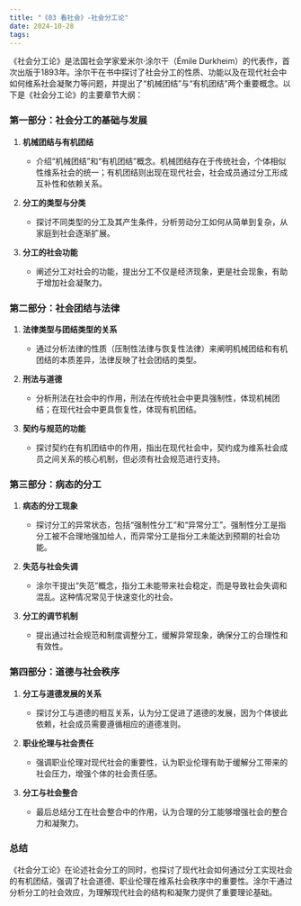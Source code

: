 ```yaml
---
title: "《03 看社会》-社会分工论"
date: 2024-10-28
tags: 
---
```

《社会分工论》是法国社会学家爱米尔·涂尔干（Émile Durkheim）的代表作，首次出版于1893年。涂尔干在书中探讨了社会分工的性质、功能以及在现代社会中如何维系社会凝聚力等问题，并提出了“机械团结”与“有机团结”两个重要概念。以下是《社会分工论》的主要章节大纲：

### 第一部分：社会分工的基础与发展

1. **机械团结与有机团结**  
   - 介绍“机械团结”和“有机团结”概念。机械团结存在于传统社会，个体相似性维系社会的统一；有机团结则出现在现代社会，社会成员通过分工形成互补性和依赖关系。

2. **分工的类型与分类**  
   - 探讨不同类型的分工及其产生条件，分析劳动分工如何从简单到复杂，从家庭到社会逐渐扩展。

3. **分工的社会功能**  
   - 阐述分工对社会的功能，提出分工不仅是经济现象，更是社会现象，有助于增加社会凝聚力。

### 第二部分：社会团结与法律

1. **法律类型与团结类型的关系**  
   - 通过分析法律的性质（压制性法律与恢复性法律）来阐明机械团结和有机团结的本质差异，法律反映了社会团结的类型。

2. **刑法与道德**  
   - 分析刑法在社会中的作用，刑法在传统社会中更具强制性，体现机械团结；在现代社会中更具恢复性，体现有机团结。

3. **契约与规范的功能**  
   - 探讨契约在有机团结中的作用，指出在现代社会中，契约成为维系社会成员之间关系的核心机制，但必须有社会规范进行支持。

### 第三部分：病态的分工

1. **病态的分工现象**  
   - 探讨分工的异常状态，包括“强制性分工”和“异常分工”。强制性分工是指分工被不合理地强加给人，而异常分工是指分工未能达到预期的社会功能。

2. **失范与社会失调**  
   - 涂尔干提出“失范”概念，指分工未能带来社会稳定，而是导致社会失调和混乱。这种情况常见于快速变化的社会。

3. **分工的调节机制**  
   - 提出通过社会规范和制度调整分工，缓解异常现象，确保分工的合理性和有效性。

### 第四部分：道德与社会秩序

1. **分工与道德发展的关系**  
   - 探讨分工与道德的相互关系，认为分工促进了道德的发展，因为个体彼此依赖，社会成员需要遵循相应的道德准则。

2. **职业伦理与社会责任**  
   - 强调职业伦理对现代社会的重要性，认为职业伦理有助于缓解分工带来的社会压力，增强个体的社会责任感。

3. **分工与社会整合**  
   - 最后总结分工在社会整合中的作用，认为合理的分工能够增强社会的整合力和凝聚力。

### 总结

《社会分工论》在论述社会分工的同时，也探讨了现代社会如何通过分工实现社会的有机团结，强调了社会道德、职业伦理在维系社会秩序中的重要性。涂尔干通过分析分工的社会效应，为理解现代社会的结构和凝聚力提供了重要理论基础。
